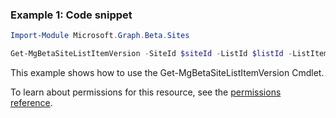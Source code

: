### Example 1: Code snippet

```powershell
Import-Module Microsoft.Graph.Beta.Sites

Get-MgBetaSiteListItemVersion -SiteId $siteId -ListId $listId -ListItemId $listItemId -ListItemVersionId $listItemVersionId -ExpandProperty "fields"
```
This example shows how to use the Get-MgBetaSiteListItemVersion Cmdlet.
To learn about permissions for this resource, see the [permissions reference](/graph/permissions-reference).

